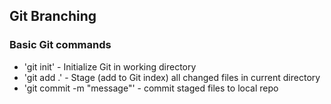 ## Git Branching

### Basic Git commands
* 'git init' - Initialize Git in working directory
* 'git add .' - Stage (add to Git index) all changed files in current directory
* 'git commit -m "message"' - commit staged files to local repo
